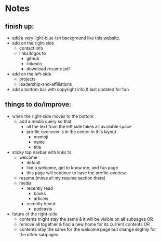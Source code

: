 # Notes

## finish up:
- add a very light-blue-ish background like [this website](https://resume.framer.website/?via=onepagelove).
- add on the right-side
    - contact info
    - links/logos to
        - github
        - linkedin
        - download resume pdf
- add on the left-side
    - projects
    - leadership-and-affiliations
- add a bottom bar with copyright info & last updated for fun


## things to do/improve:
- when the right-side moves to the bottom:
    - add a media query so that
        - all the text from the left side takes all available space
        - profile-overview is in the center in this layout
            - memoji
            - name
            - title
- sticky top navbar with links to
    - welcome
        - default
        - like a welcome, get to know me, and fun page
        - this page will continue to have the profile-overiew
    - resume (move all my resume section there)
    - media
        - recently read
            - books
            - articles
        - recently heard
            - podcasts
- future of the right-side
    - contents might stay the same & it will be visible on all subpages OR
    - remove all together & find a new home for its current contents OR
    - contents stay the same for the welcome page but change sligthly for the other subpages